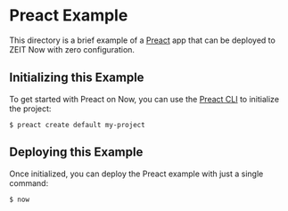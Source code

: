 # Preact Example

This directory is a brief example of a [Preact](https://preactjs.com/) app that can be deployed to ZEIT Now with zero configuration.

## Initializing this Example

To get started with Preact on Now, you can use the [Preact CLI](https://github.com/preactjs/preact-cli) to initialize the project:

```shell
$ preact create default my-project
```

## Deploying this Example

Once initialized, you can deploy the Preact example with just a single command:

```shell
$ now
```
